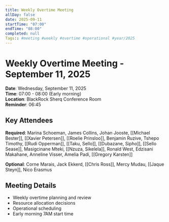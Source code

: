 ```yaml
---
title: Weekly Overtime Meeting
allDay: false
date: 2025-09-11
startTime: "07:00"
endTime: "08:00"
completed: null
Tags:: #meeting #weekly #overtime #operational #year/2025
---
```


# Weekly Overtime Meeting - September 11, 2025

**Date**: Wednesday, September 11, 2025  
**Time**: 07:00 - 08:00 (Early morning)  
**Location**: BlackRock Sherq Conference Room  
**Reminder**: 06:45

## Key Attendees
**Required**: Marina Schoeman, James Collins, Johan Jooste, [[Michael Bester]], [[Xavier Petersen]], [[Roelie Prinsloo]], Benjamin Ruzive, Tshepo Timothy, [[Rudi Opperman]], [[Taku, Sello]], [[Dubazane, Sipho]], [[Sello Sease]], Masigcinane Mteki, [[Nzuza, Sikelela]], Ronald West, Edzisani Makahane, Anneline Visser, Amelia Padi, [[Gregory Karsten]]

**Optional**: Corne Marais, Jack Ekkerd, [[Chris Ross]], Mercy Mudau, [[Jaque Steyn]], Nico Erasmus

## Meeting Details
- Weekly overtime planning and review
- Resource allocation decisions
- Operational scheduling
- Early morning 7AM start time